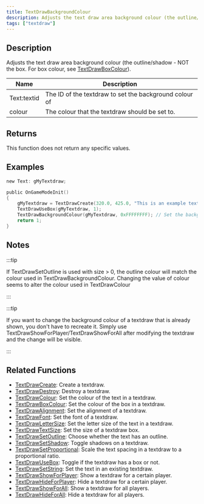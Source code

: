 ```yaml
---
title: TextDrawBackgroundColour
description: Adjusts the text draw area background colour (the outline/shadow - NOT the box.
tags: ["textdraw"]
---
```


<VersionWarn version='omp v1.1.0.2612' />

## Description

Adjusts the text draw area background colour (the outline/shadow - NOT the box. For box colour, see [TextDrawBoxColour](TextDrawBoxColour)).

| Name  | Description                                           |
| ----- | ----------------------------------------------------- |
| Text:textid  | The ID of the textdraw to set the background colour of |
| colour | The colour that the textdraw should be set to.         |

## Returns

This function does not return any specific values.

## Examples

```c
new Text: gMyTextdraw;

public OnGameModeInit()
{
    gMyTextdraw = TextDrawCreate(320.0, 425.0, "This is an example textdraw");
    TextDrawUseBox(gMyTextdraw, 1);
    TextDrawBackgroundColour(gMyTextdraw, 0xFFFFFFFF); // Set the background colour of MyTextdraw to white
    return 1;
}
```

## Notes

:::tip

If TextDrawSetOutline is used with size > 0, the outline colour will match the colour used in TextDrawBackgroundColour. Changing the value of colour seems to alter the colour used in TextDrawColour

:::

:::tip

If you want to change the background colour of a textdraw that is already shown, you don't have to recreate it. Simply use TextDrawShowForPlayer/TextDrawShowForAll after modifying the textdraw and the change will be visible.

:::

## Related Functions

- [TextDrawCreate](TextDrawCreate): Create a textdraw.
- [TextDrawDestroy](TextDrawDestroy): Destroy a textdraw.
- [TextDrawColour](TextDrawColour): Set the colour of the text in a textdraw.
- [TextDrawBoxColour](TextDrawBoxColour): Set the colour of the box in a textdraw.
- [TextDrawAlignment](TextDrawAlignment): Set the alignment of a textdraw.
- [TextDrawFont](TextDrawFont): Set the font of a textdraw.
- [TextDrawLetterSize](TextDrawLetterSize): Set the letter size of the text in a textdraw.
- [TextDrawTextSize](TextDrawTextSize): Set the size of a textdraw box.
- [TextDrawSetOutline](TextDrawSetOutline): Choose whether the text has an outline.
- [TextDrawSetShadow](TextDrawSetShadow): Toggle shadows on a textdraw.
- [TextDrawSetProportional](TextDrawSetProportional): Scale the text spacing in a textdraw to a proportional ratio.
- [TextDrawUseBox](TextDrawUseBox): Toggle if the textdraw has a box or not.
- [TextDrawSetString](TextDrawSetString): Set the text in an existing textdraw.
- [TextDrawShowForPlayer](TextDrawShowForPlayer): Show a textdraw for a certain player.
- [TextDrawHideForPlayer](TextDrawHideForPlayer): Hide a textdraw for a certain player.
- [TextDrawShowForAll](TextDrawShowForAll): Show a textdraw for all players.
- [TextDrawHideForAll](TextDrawHideForAll): Hide a textdraw for all players.
